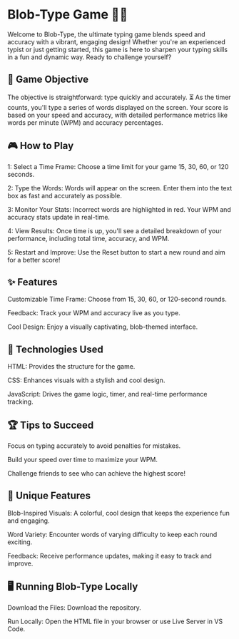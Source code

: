 # Blob-Type Game 🚀👾
Welcome to Blob-Type, the ultimate typing game blends speed and accuracy with a vibrant, engaging design! Whether you're an experienced typist or just getting started, this game is here to sharpen your typing skills in a fun and dynamic way. Ready to challenge yourself?

## 🏁 Game Objective
The objective is straightforward: type quickly and accurately. ⏳ As the timer counts, you'll type a series of words displayed on the screen. Your score is based on your speed and accuracy, with detailed performance metrics like words per minute (WPM) and accuracy percentages.

## 🎮 How to Play
1: Select a Time Frame: Choose a time limit for your game 15, 30, 60, or 120 seconds.

2: Type the Words: Words will appear on the screen. Enter them into the text box as fast and accurately as possible.

3: Monitor Your Stats: Incorrect words are highlighted in red. Your WPM and accuracy stats update in real-time.

4: View Results: Once time is up, you'll see a detailed breakdown of your performance, including total time, accuracy, and WPM.

5: Restart and Improve: Use the Reset button to start a new round and aim for a better score!

## ✨ Features
Customizable Time Frame: Choose from 15, 30, 60, or 120-second rounds.

Feedback: Track your WPM and accuracy live as you type.

Cool Design: Enjoy a visually captivating, blob-themed interface.

## 🔧 Technologies Used
HTML: Provides the structure for the game.

CSS: Enhances visuals with a stylish and cool design.

JavaScript: Drives the game logic, timer, and real-time performance tracking.

## 🏆 Tips to Succeed
Focus on typing accurately to avoid penalties for mistakes.

Build your speed over time to maximize your WPM.

Challenge friends to see who can achieve the highest score!

## 🎉 Unique Features
Blob-Inspired Visuals: A colorful, cool design that keeps the experience fun and engaging.

Word Variety: Encounter words of varying difficulty to keep each round exciting.

Feedback: Receive performance updates, making it easy to track and improve.

## 🖥️ Running Blob-Type Locally
Download the Files: Download the repository.

Run Locally: Open the HTML file in your browser or use Live Server in VS Code.
